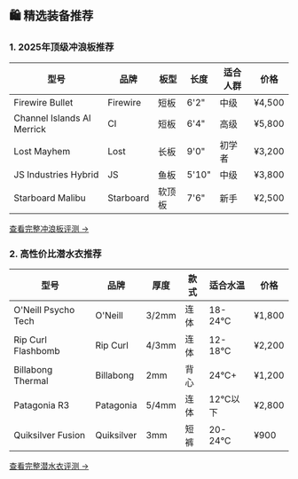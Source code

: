 ## 🛍️ 精选装备推荐

### 1. 2025年顶级冲浪板推荐

| 型号       | 品牌       | 板型       | 长度   | 适合人群   | 价格   |
|------------|------------|------------|--------|------------|--------|
| Firewire Bullet | Firewire | 短板       | 6'2"   | 中级       | ¥4,500 |
| Channel Islands Al Merrick | CI | 短板       | 6'4"   | 高级       | ¥5,800 |
| Lost Mayhem | Lost | 长板       | 9'0"   | 初学者     | ¥3,200 |
| JS Industries Hybrid | JS | 鱼板       | 5'10"  | 中级       | ¥3,800 |
| Starboard Malibu | Starboard | 软顶板     | 7'6"   | 新手       | ¥2,500 |

[查看完整冲浪板评测 →](gear/boards)

### 2. 高性价比潜水衣推荐

| 型号       | 品牌       | 厚度   | 款式   | 适合水温   | 价格   |
|------------|------------|--------|--------|------------|--------|
| O'Neill Psycho Tech | O'Neill | 3/2mm  | 连体   | 18-24°C    | ¥1,800 |
| Rip Curl Flashbomb | Rip Curl | 4/3mm  | 连体   | 12-18°C    | ¥2,200 |
| Billabong Thermal | Billabong | 2mm    | 背心   | 24°C+      | ¥1,200 |
| Patagonia R3 | Patagonia | 5/4mm  | 连体   | 12°C以下   | ¥2,800 |
| Quiksilver Fusion | Quiksilver | 3mm    | 短裤   | 20-24°C    | ¥900  |

[查看完整潜水衣评测 →](gear/wetsuits)